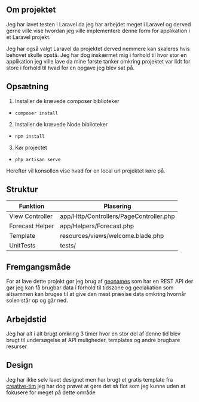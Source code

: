 ## Om projektet

Jeg har lavet testen i Laravel da jeg har arbejdet meget i Laravel og derved gerne ville vise hvordan jeg ville implementere denne form for applikation i et Laravel projekt.

Jeg har også valgt Laravel da projektet derved nemmere kan skaleres hvis behovet skulle opstå. Jeg har dog inskærmet mig i forhold til hvor stor en applikation jeg ville lave da mine første tanker omkring projektet var lidt for store i forhold til hvad for en opgave jeg blev sat på.

## Opsætning

1. Installer de krævede composer biblioteker
- `composer install`
2. Installer de krævede Node biblioteker
- `npm install`
3. Kør projectet
- `php artisan serve`

Herefter vil konsollen vise hvad for en local url projektet køre på.

## Struktur

| Funktion | Plasering |
| ----------- | ----------- |
| View Controller | app/Http/Controllers/PageController.php |
| Forecast Helper | app/Helpers/Forecast.php |
| Template | resources/views/welcome.blade.php |
| UnitTests | tests/ |

## Fremgangsmåde

For at lave dette projekt gør jeg brug af [geonames](http://www.geonames.org) som har en REST API der gør jeg kan få brugbar data i forhold til tidszone og geolakation som altsammen kan bruges til at give den mest præsise data omkring hvornår solen står op og går ned.

## Arbejdstid

Jeg har alt i alt brugt omkring 3 timer hvor en stor del af denne tid blev brugt til undersøgelse af API muligheder, templates og andre brugbare resurser

## Design

Jeg har ikke selv lavet designet men har brugt et gratis template fra [creative-tim](https://www.creative-tim.com) jeg har dog prøvet at gøre det så flot som jeg kunne uden at fokusere for meget på dette område
